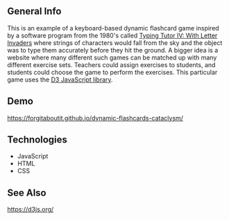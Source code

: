 ## General Info
This is an example of a keyboard-based dynamic flashcard game inspired by a software program from the 1980's called [Typing Tutor IV: With Letter Invaders](https://www.amazon.com/Typing-Tutor-IV-Letter-Invaders/dp/067163481X) where strings of characters would fall from the sky and the object was to type them accurately before they hit the ground. A bigger idea is a website where many different such games can be matched up with many different exercise sets. Teachers could assign exercises to students, and students could choose the game to perform the exercises. This particular game uses the [D3 JavaScript library](https://d3js.org/).
	
## Demo
https://forgitaboutit.github.io/dynamic-flashcards-cataclysm/

## Technologies
* JavaScript
* HTML
* CSS

## See Also
https://d3js.org/
